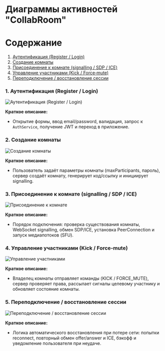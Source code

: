# Диаграммы активностей "CollabRoom"

# Содержание

1. [Аутентификация (Register / Login)](#1)
2. [Создание комнаты](#2)
3. [Присоединение к комнате (signalling / SDP / ICE)](#3)
4. [Управление участниками (Kick / Force‑mute)](#4)
5. [Переподключение / восстановление сессии](#5)

### 1. Аутентификация (Register / Login)<a name="1"></a>

![Аутентификация (Register / Login)](images/activity-auth.png)

**Краткое описание:**

* Открытие формы, ввод email/password, валидация, запрос к `AuthService`, получение JWT и переход в приложение.

### 2. Создание комнаты<a name="2"></a>

![Создание комнаты](images/create-room-activity.png)

**Краткое описание:**

* Пользователь задаёт параметры комнаты (maxParticipants, пароль), сервер создаёт комнату, генерирует код/ссылку и инициирует signalling.

### 3. Присоединение к комнате (signalling / SDP / ICE)<a name="3"></a>

![Присоединение к комнате](images/connect-room-activity.png)

**Краткое описание:**

* Порядок подключения: проверка существования комнаты, WebSocket signalling, обмен SDP/ICE, установка PeerConnection и запуск медиапотоков (SFU).

### 4. Управление участниками (Kick / Force‑mute)<a name="4"></a>

![Управление участниками](images/kick-mute-activity.png)

**Краткое описание:**

* Владелец комнаты отправляет команды (KICK / FORCE_MUTE), сервер проверяет права, рассылает сигналы целевому участнику и обновляет состояние комнаты.

### 5. Переподключение / восстановление сессии<a name="5"></a>

![Переподключение / восстановление сессии](images/reconnecting-activity.png)

**Краткое описание:**

* Логика автоматического восстановления при потере сети: попытки reconnect, повторный обмен offer/answer и ICE, бэкофф и уведомление пользователя при неудаче.
